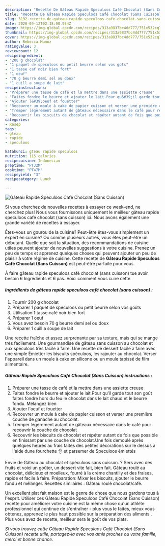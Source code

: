 ```yaml
---
description: "Recette De Gâteau Rapide Speculoos Café Chocolat (Sans Cuisson)"
title: "Recette De Gâteau Rapide Speculoos Café Chocolat (Sans Cuisson)"
slug: 3192-recette-de-gateau-rapide-speculoos-cafe-chocolat-sans-cuisson
date: 2020-09-12T02:18:08.954Z
image: https://img-global.cpcdn.com/recipes/313a9837bc4dd777/751x532cq70/gateau-rapide-speculoos-cafe-chocolat-sans-cuisson-photo-principale-de-la-recette.jpg
thumbnail: https://img-global.cpcdn.com/recipes/313a9837bc4dd777/751x532cq70/gateau-rapide-speculoos-cafe-chocolat-sans-cuisson-photo-principale-de-la-recette.jpg
cover: https://img-global.cpcdn.com/recipes/313a9837bc4dd777/751x532cq70/gateau-rapide-speculoos-cafe-chocolat-sans-cuisson-photo-principale-de-la-recette.jpg
author: Rebecca Munoz
ratingvalue: 3
reviewcount: 12
recipeingredient:
- "200 g chocolat"
- "1 paquet de speculoos ou petit beurre selon vos gots"
- "1 tasse caf noir bien fort"
- "1 oeuf"
- "70 g beurre demi sel ou doux"
- "1 cuill a soupe de lait"
recipeinstructions:
- "Préparer une tasse de café et la mettre dans une assiette creuse"
- "Faites fondre le beurre et ajouter le lait.Pour qu&#39;il garde tout son goût faites fondre hors du feu le chocolat dans le lait chaud et le beurre fondu. Mélangez bien"
- "Ajouter l&#39;oeuf et fouetter"
- "Recouvrer un moule à cake de papier cuisson et verser une première couche de ganache au chocolat."
- "Tremper légèrement autant de gâteaux nécessaire dans le café pour recouvrir la couche de chocolat"
- "Recouvrir les biscuits de chocolat et répéter autant de fois que possible en finissant par une couche de chocolat.Une fois demoulé après quelques heures au frais faites des petites décorations sur le dessus à l&#39;aide dune fourchette 👌 et parsemer de Speculoos émiettés"
categories:
- Resep
tags:
- gteau
- rapide
- speculoos

katakunci: gteau rapide speculoos 
nutrition: 115 calories
recipecuisine: Indonesian
preptime: "PT32M"
cooktime: "PT47M"
recipeyield: "3"
recipecategory: Lunch

---
```



![Gâteau Rapide Speculoos Café Chocolat (Sans Cuisson)](https://img-global.cpcdn.com/recipes/313a9837bc4dd777/751x532cq70/gateau-rapide-speculoos-cafe-chocolat-sans-cuisson-photo-principale-de-la-recette.jpg)

Si vous cherchez de nouvelles recettes à essayer ce week-end, ne cherchez plus! Nous vous fournissons uniquement le meilleur gâteau rapide speculoos café chocolat (sans cuisson) ici. Nous avons également une grande variété de recettes à essayer.

Êtes-vous un gourou de la cuisine? Peut-être êtes-vous simplement un expert en cuisine? Ou comme plusieurs autres, vous êtes peut-être un débutant. Quelle que soit la situation, des recommandations de cuisine utiles peuvent ajouter de nouvelles suggestions à votre cuisine. Prenez un peu de temps et apprenez quelques choses qui peuvent ajouter un peu de plaisir à votre régime de cuisine. Cette recette de <strong> Gâteau Rapide Speculoos Café Chocolat (Sans Cuisson) </strong> est peut-être parfaite pour vous.

<!--inarticleads1-->

À faire gâteau rapide speculoos café chocolat (sans cuisson) tue avoir besoin 6 Ingrédients et 6 pas. Voici comment vous cuire cette.

##### Ingrédients de gâteau rapide speculoos café chocolat (sans cuisson) :

1. Fournir 200 g chocolat
1. Préparer 1 paquet de speculoos ou petit beurre selon vos goûts
1. Utilisation 1 tasse café noir bien fort
1. Préparer 1 oeuf
1. Vous avez besoin 70 g beurre demi sel ou doux
1. Préparer 1 cuill a soupe de lait


Une recette fraîche et assez surprenante par sa texture, mais qui se mange très facilement. Une gourmandise de gâteau sans cuisson au chocolat et aux spéculoos très facile à faire. Une recette de dessert facile à faire avec une simple Émietter les biscuits spéculoos, les rajouter au chocolat. Verser l&#39;appareil dans un moule à cake en silicone ou un moule tapissé de film alimentaire. 

<!--inarticleads2-->

##### Gâteau Rapide Speculoos Café Chocolat (Sans Cuisson) instructions :

1. Préparer une tasse de café et la mettre dans une assiette creuse
1. Faites fondre le beurre et ajouter le lait.Pour qu&#39;il garde tout son goût faites fondre hors du feu le chocolat dans le lait chaud et le beurre fondu. Mélangez bien
1. Ajouter l&#39;oeuf et fouetter
1. Recouvrer un moule à cake de papier cuisson et verser une première couche de ganache au chocolat.
1. Tremper légèrement autant de gâteaux nécessaire dans le café pour recouvrir la couche de chocolat
1. Recouvrir les biscuits de chocolat et répéter autant de fois que possible en finissant par une couche de chocolat.Une fois demoulé après quelques heures au frais faites des petites décorations sur le dessus à l&#39;aide dune fourchette 👌 et parsemer de Speculoos émiettés


Envie de Gâteau au chocolat et spéculoos sans cuisson. ? Sers avec des fruits et voici un goûter, un dessert vite fait, bien fait. Gâteau roulé au chocolat, délicieux et moelleux, fourré à la crème chantilly et des fraises, rapide et facile à faire. Préparation: Mixer les biscuits, ajouter le beurre fondu et mélanger. Recettes similaires : Gâteau roulé chocolat/café. 

<!--inarticleads1-->

<p>
Un excellent plat fait maison est le genre de chose que nous gardons tous à l'esprit. Utiliser ces Gâteau Rapide Speculoos Café Chocolat (Sans Cuisson) recette pour améliorer votre cuisine est la même chose qu'un athlète professionnel qui continue de s'entraîner - plus vous le faites, mieux vous obtenez, apprenez le plus haut possible sur la préparation des aliments . Plus vous avez de recette, meilleur sera le goût de vos plats.
</p>

<p>
<i>Si vous trouvez cette Gâteau Rapide Speculoos Café Chocolat (Sans Cuisson) recette utile, partagez-la avec vos amis proches ou votre famille, merci et bonne chance.</i>
</p>
